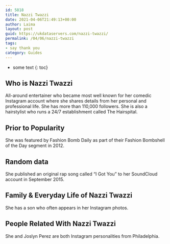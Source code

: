 ```yaml
---
id: 5818
title: Nazzi Twazzi
date: 2021-04-06T21:49:13+00:00
author: Laima
layout: post
guid: https://ukdataservers.com/nazzi-twazzi/
permalink: /04/06/nazzi-twazzi
tags:
- say thank you
category: Guides
---
```


* some text
{: toc}


## Who is Nazzi Twazzi
                  
                  
                  
All-around entertainer who became most well known for her comedic Instagram account where she shares details from her personal and professional life. She has more than 110,000 followers. She is also a hairstylist who runs a 24/7 establishment called The Hairspital.
                  
              
            
              
            
                
                
                
## Prior to Popularity
                  
                  
                  
She was featured by Fashion Bomb Daily as part of their Fashion Bombshell of the Day segment in 2012.
                  
              
            
              
            
                
                
                
## Random data
                  
                  
                  
She published an original rap song called &#8220;I Got You&#8221; to her SoundCloud account in September 2015.
                  
              
            
              
            
                
                
                
## Family & Everyday Life of Nazzi Twazzi
                  
                  
                  
She has a son who often appears in her Instagram photos. 
                  
              
            
              
            
                
                
                
## People Related With Nazzi Twazzi
                  
                  
                  
She and Joslyn Perez are both Instagram personalities from Philadelphia.
                  
              
            
              
            
                
              
            
              
              
            
            
              
            
          
          
          